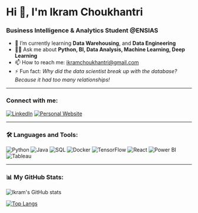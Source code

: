 # Hi 👋, I'm Ikram Choukhantri

### Business Intelligence & Analytics Student @ENSIAS

- 🌱 I’m currently learning **Data Warehousing**, and **Data Engineering**
- 👨‍💻 Ask me about **Python, BI, Data Analysis, Machine Learning, Deep Learning**
- 📫 How to reach me: [ikramchoukhantri@gmail.com](mailto:ikramchoukhantri@gmail.com)
- ⚡ Fun fact: *Why did the data scientist break up with the database? Because it had too many relationships!*

---

### Connect with me:

[![LinkedIn](https://img.shields.io/badge/LinkedIn-blue?style=for-the-badge&logo=linkedin)](https://linkedin.com/in/ikram-choukhantri)
[![Personal Website](https://img.shields.io/badge/GitHub.io-website-orange?style=for-the-badge&logo=github)](https://ikramchoukhantri.github.io/)

---

### 🛠️ Languages and Tools:

![Python](https://img.shields.io/badge/Python-blue?style=for-the-badge&logo=python)
![Java](https://img.shields.io/badge/Java-red?style=for-the-badge&logo=java)
![SQL](https://img.shields.io/badge/SQL-grey?style=for-the-badge&logo=postgresql)
![Docker](https://img.shields.io/badge/Docker-blue?style=for-the-badge&logo=docker)
![TensorFlow](https://img.shields.io/badge/TensorFlow-orange?style=for-the-badge&logo=tensorflow)
![React](https://img.shields.io/badge/React-blue?style=for-the-badge&logo=react)
![Power BI](https://img.shields.io/badge/PowerBI-yellow?style=for-the-badge&logo=powerbi)
![Tableau](https://img.shields.io/badge/Tableau-orange?style=for-the-badge&logo=tableau)

---

### 📊 My GitHub Stats:

![Ikram's GitHub stats](https://github-readme-stats.vercel.app/api?username=ikramchoukhantri&show_icons=true&theme=graywhite)

[![Top Langs](https://github-readme-stats.vercel.app/api/top-langs/?username=ikramchoukhantri&layout=compact&theme=graywhite)](https://github.com/anuraghazra/github-readme-stats)

